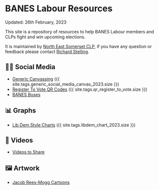 # BANES Labour Resources

Updated: 26th February, 2023

This site is a repository of resources to help BANES Labour members and CLPs fight and win upcoming elections.   

It is maintained by [North East Somerset CLP](https://www.neslabour.uk), if you have any question or feedback please contact [Richard Stelling](mailto:richard@neslabour.uk).

## 🤳🏼 Social Media 

- [Generic Canvassing](/canvassing_social_media/generic.md) ({{ site.tags.generic_social_media_canvas_2023.size }})
- [Register To Vote QR Codes](/qr/register-to-vote.md) ({{ site.tags.qr_register_to_vote.size }})
- [BANES Buses](/buses/index.md)

## 📊 Graphs

- [Lib Dem Style Charts](/bar_charts/libdem-2023.md) ({{ site.tags.libdem_chart_2023.size }})

## 📼 Videos

- [Videos to Share](/video/ripped.md)

## 🖼 Artwork

- [Jacob Rees-Mogg Cartoons](/artwork/mogg.md)

